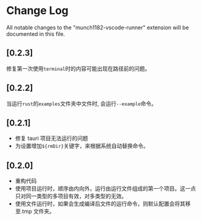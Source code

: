 # Change Log

All notable changes to the "munch1182-vscode-runner" extension will be documented in this file.

## [0.2.3]

修复第一次使用`terminal`时的内容可能出现在路径前的问题。

## [0.2.2]

当运行`rust`的`examples`文件夹中文件时, 会运行`--example`命令。

## [0.2.1]

- 修复 tauri 项目无法运行的问题
- 为设置增加`${rmDir}`关键字，来根据系统自动替换命令。

## [0.2.0]

- 重构代码
- 使用项目运行时，顺序由内向外，运行由运行文件组成的第一个项目。这一点只对同一类型的多项目有效，对多类型的无效。
- 使用文件运行时，如果会生成编译后文件的运行命令，则默认配置会将其移至.tmp 文件夹。
